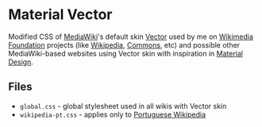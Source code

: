 # Material Vector

Modified CSS of [MediaWiki](https://www.mediawiki.org/)'s default skin [Vector](https://www.mediawiki.org/wiki/Skin:Vector) used by me on [Wikimedia Foundation](https://wikimediafoundation.org/) projects (like [Wikipedia](https://www.wikipedia.org/), [Commons](https://commons.wikimedia.org/), etc) and possible other MediaWiki-based websites using Vector skin with inspiration in [Material Design](https://material.io/design/).

## Files

* `global.css` - global stylesheet used in all wikis with Vector skin
* `wikipedia-pt.css` - applies only to [Portuguese Wikipedia](https://pt.wikipedia.org/)